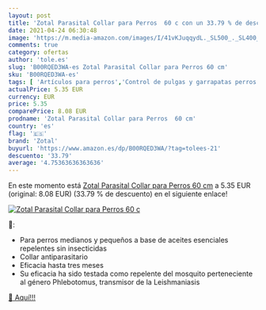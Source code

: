 ```yaml
---
layout: post
title: 'Zotal Parasital Collar para Perros  60 c con un 33.79 % de descuento'
date: 2021-04-24 06:30:48
image: 'https://m.media-amazon.com/images/I/41vKJuqqydL._SL500_._SL400_.jpg'
comments: true
category: ofertas
author: 'tole.es'
slug: 'B00RQED3WA-es Zotal Parasital Collar para Perros 60 cm'
sku: 'B00RQED3WA-es'
tags: [ 'Artículos para perros','Control de pulgas y garrapatas perros','Productos para mascotas','collar','zotal', ]
actualPrice: 5.35 EUR
currency: EUR
price: 5.35
comparePrice: 8.08 EUR
prodname: 'Zotal Parasital Collar para Perros  60 cm'
country: 'es'
flag: '🇪🇸'
brand: 'Zotal'
buyurl: 'https://www.amazon.es/dp/B00RQED3WA/?tag=tolees-21'
descuento: '33.79'
average: '4.75363636363636'
---
```


En este momento está [Zotal Parasital Collar para Perros  60 cm](https://www.amazon.es/dp/B00RQED3WA/?tag=tolees-21) a 5.35 EUR (original: 8.08 EUR) (33.79 %  de descuento) en el siguiente enlace!

[![Zotal Parasital Collar para Perros  60 c](https://m.media-amazon.com/images/I/41vKJuqqydL._SL500_._SL400_.jpg)](https://www.amazon.es/dp/B00RQED3WA/?tag=tolees-21)

🔎:

- Para perros medianos y pequeños a base de aceites esenciales repelentes sin insecticidas
- Collar antiparasitario
- Eficacia hasta tres meses
- Su eficacia ha sido testada como repelente del mosquito perteneciente al género Phlebotomus, transmisor de la Leishmaniasis

[🛒 Aquí!!!](https://www.amazon.es/dp/B00RQED3WA/?tag=tolees-21)
